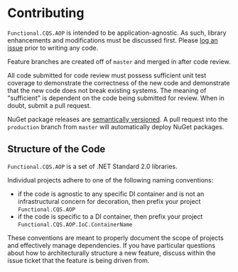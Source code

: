 # Contributing

`Functional.CQS.AOP` is intended to be application-agnostic.  As such, library enhancements and modifications must be discussed first.  Please [log an issue](https://github.com/RyanMarcotte/Functional.CQS/issues) prior to writing any code.

Feature branches are created off of `master` and merged in after code review.

All code submitted for code review must possess sufficient unit test coverage to demonstrate the correctness of the new code and demonstrate that the new code does not break existing systems.  The meaning of "sufficient" is dependent on the code being submitted for review.  When in doubt, submit a pull request.

NuGet package releases are [semantically versioned](https://semver.org/).  A pull request into the `production` branch from `master` will automatically deploy NuGet packages.

## Structure of the Code

`Functional.CQS.AOP` is a set of .NET Standard 2.0 libraries.

Individual projects adhere to one of the following naming conventions:
- if the code is agnostic to any specific DI container and is not an infrastructural concern for decoration, then prefix your project `Functional.CQS.AOP`
- if the code is specific to a DI container, then prefix your project `Functional.CQS.AOP.IoC.ContainerName`

These conventions are meant to properly document the scope of projects and effectively manage dependencies.  If you have particular questions about how to architecturally structure a new feature, discuss within the issue ticket that the feature is being driven from.
